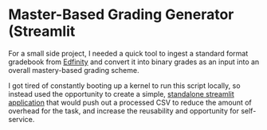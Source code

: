 # Master-Based Grading Generator (Streamlit

For a small side project, I needed a quick tool to ingest a standard format gradebook from [Edfinity](https://edfinity.com/) and convert it into binary grades as an input into an overall mastery-based grading scheme.

I got tired of constantly booting up a kernel to run this script locally, so instead used the opportunity to create a simple, [standalone streamlit application](https://share.streamlit.io/joshaho/edfinity-streamlit/main/edfinity_app.py) that would push out a processed CSV to reduce the amount of overhead for the task, and increase the reusability and opportunity for self-service.
